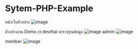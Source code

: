 # Sytem-PHP-Example
หน้าเว็บตัวอย่าง
![image](https://user-images.githubusercontent.com/82936792/118370505-2d239b80-b5d2-11eb-9a59-746f6f8489f7.png)

ตัวอย่างงาน Demo cr.devthai
ตารางฐานข้อมูล
![image](https://user-images.githubusercontent.com/82936792/118370904-1ed67f00-b5d4-11eb-8b11-3316e5741e79.png)
admin
![image](https://user-images.githubusercontent.com/82936792/118370930-3877c680-b5d4-11eb-8454-b41b083fa3c0.png)

member
![image](https://user-images.githubusercontent.com/82936792/118370943-475e7900-b5d4-11eb-8e93-dbe5d3091670.png)
